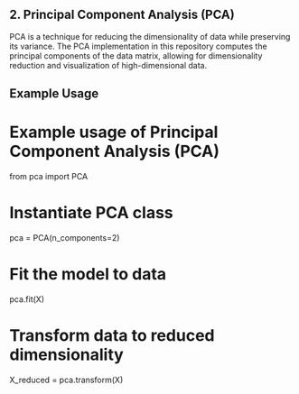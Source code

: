 ## 2. Principal Component Analysis (PCA)
PCA is a technique for reducing the dimensionality of data while preserving its variance. The PCA implementation in this repository computes the principal components of the data matrix, allowing for dimensionality reduction and visualization of high-dimensional data.

## Example Usage
# Example usage of Principal Component Analysis (PCA)
from pca import PCA

# Instantiate PCA class
pca = PCA(n_components=2)

# Fit the model to data
pca.fit(X)

# Transform data to reduced dimensionality
X_reduced = pca.transform(X)

